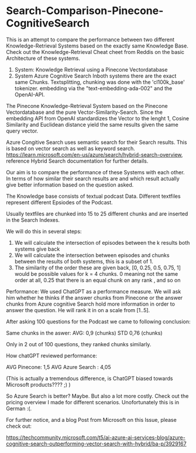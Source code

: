 # Search-Comparison-Pinecone-CognitiveSearch

This is an attempt to compare the performance between two different Knowledge-Retrieval Systems based on the exactly same Knowledge Base.
Check out the  Knowledge-Retrieval Cheat cheet from Reddis on the basic Architecture of these systems.

1. System: Knowledge Retrieval using a Pinecone Vectordatabase
2. System Azure Cognitive Search
Inboth systems there are the exact same Chunks.
Textsplitting, chunking was done with the 'cl100k_base' tokenizer.
embedding via the "text-embedding-ada-002" and the OpenAI-API.

The Pinecone Knowledge-Retrieval System based on the Pinecone Vectordatabase and the pure Vector-Similarity-Search. Since the embedding API from OpenAI
standardizes the Vector to the lenght 1, Cosine Similarity and Euclidean distance yield the same results given the same query vector.

Azure Congitive Search uses semantic search for their Search results. This is based on vector search as well as keyword search.
https://learn.microsoft.com/en-us/azure/search/hybrid-search-overview, reference Hybrid Search documentation for further details.

Our aim is to compare the performance of these Systems with each other. In terms of how similar their search results are
and which result actually give better information based on the question asked.

The Knowledge base consists of textual podcast Data.
Different textfiles represent different Epsiodes of the Podcast.

Usually textfiles are chunked into 15 to 25 different chunks and are inserted in the Search Indexes.


We will do this in several steps:

1. We will calculate the intersection of episodes between the k results both systems give back
2. We will calculate the intersection between episodes and chunks between the results of both systems, this is a subset of 1.
3. The similarity of the order these are given back, [0, 0.25, 0.5, 0.75, 1] would be possible values for k = 4 chunks.
    0 meaning not the same order at all, 0.25 that there is an equal chunk on any rank , and so on

Performance:
We used ChatGPT as a performance measure. We will ask him whether he thinks if the answer chunks from Pinecone or the answer chunks from Azure cognitive Search hold more information in order to answer the question. He will rank it in on a scale from [1..5].

After asking 100 questions for the Podcast we came to following conclusion:

Same chunks in the aswer:
AVG: 0,9 (chunks)
STD 0,76 (chunks)

Only in 2 out of 100 questions, they ranked chunks similarly.

How chatGPT reviewed performance:

AVG Pinecone: 1,5
AVG Azure Search : 4,05

(This is actually a tremendous difference, is ChatGPT biased towards Microsoft products???? ;) )

So Azure Search is better? Maybe. But also a lot more costly. Check out the pricing overview I made for different scenarios. Unofortunately this is in German :(.

For further notice, and a blog Post from Microsoft on this Issue, please check out:

https://techcommunity.microsoft.com/t5/ai-azure-ai-services-blog/azure-cognitive-search-outperforming-vector-search-with-hybrid/ba-p/3929167